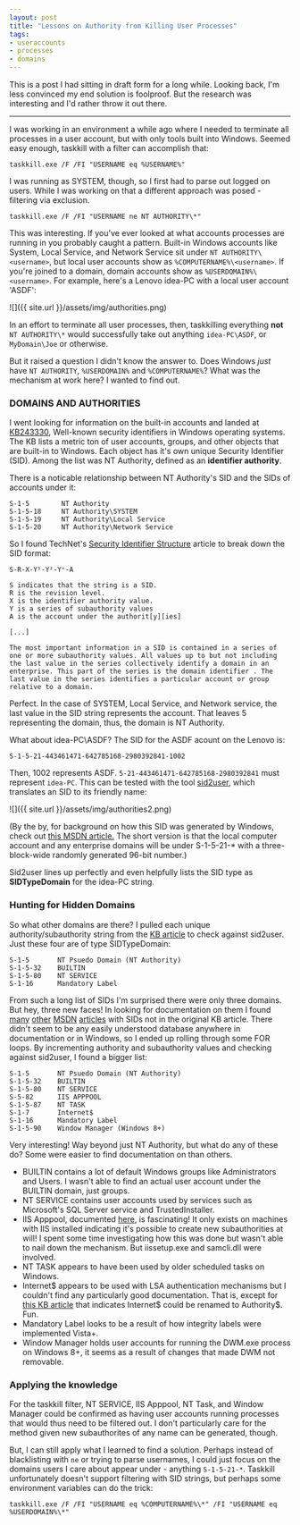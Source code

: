 ```yaml
---
layout: post
title: "Lessons on Authority from Killing User Processes"
tags:
- useraccounts
- processes
- domains
---
```



This is a post I had sitting in draft form for a long while. Looking back, I'm less convinced my end solution is foolproof. But the research was interesting and I'd rather throw it out there.

- - - -

I was working in an environment a while ago where I needed to terminate all processes in a user account, but with only tools built into Windows. Seemed easy enough, taskkill with a filter can accomplish that:

```
taskkill.exe /F /FI "USERNAME eq %USERNAME%"
```

I was running as SYSTEM, though, so I first had to parse out logged on users. While I was working on that a different approach was posed - filtering via exclusion.

```
taskkill.exe /F /FI "USERNAME ne NT AUTHORITY\*"
```

This was interesting. If you've ever looked at what accounts processes are running in you probably caught a pattern. Built-in Windows accounts like System, Local Service, and Network Service sit under `NT AUTHORITY\<username>`, but local user accounts show as `%COMPUTERNAME%\<username>`. If you're joined to a domain, domain accounts show as `%USERDOMAIN%\<username>`. For example, here's a Lenovo idea-PC with a local user account 'ASDF':

![]({{ site.url }}/assets/img/authorities.png)

In an effort to terminate all user processes, then, taskkilling everything **not** `NT AUTHORITY\*` would successfully take out anything `idea-PC\ASDF`, or `MyDomain\Joe` or otherwise.

But it raised a question I didn't know the answer to. Does Windows _just_ have `NT AUTHORITY`, `%USERDOMAIN%` and `%COMPUTERNAME%`? What was the mechanism at work here? I wanted to find out.

### DOMAINS AND AUTHORITIES

I went looking for information on the built-in accounts and landed at [KB243330](http://support.microsoft.com/kb/243330), Well-known security identifiers in Windows operating systems. The KB lists a metric ton of user accounts, groups, and other objects that are built-in to Windows. Each object has it's own unique Security Identifier (SID). Among the list was NT Authority, defined as an **identifier authority**.

There is a noticable relationship between NT Authority's SID and the SIDs of accounts under it:

```
S-1-5        NT Authority
S-1-5-18     NT Authority\SYSTEM
S-1-5-19     NT Authority\Local Service
S-1-5-20     NT Authority\Network Service
```

So I found TechNet's [Security Identifier Structure](http://technet.microsoft.com/en-us/library/cc962011.aspx) article to break down the SID format:

```
S-R-X-Y¹-Y²-Yⁿ-A

S indicates that the string is a SID.
R is the revision level.
X is the identifier authority value.
Y is a series of subauthority values
A is the account under the authorit[y][ies] 

[...]

The most important information in a SID is contained in a series of one or more subauthority values. All values up to but not including the last value in the series collectively identify a domain in an enterprise. This part of the series is the domain identifier . The last value in the series identifies a particular account or group relative to a domain.
```

Perfect. In the case of SYSTEM, Local Service, and Network service, the last value in the SID string represents the account. That leaves 5 representing the domain, thus, the domain is NT Authority.

What about idea-PC\ASDF? The SID for the ASDF acount on the Lenovo is:

```
S-1-5-21-443461471-642785168-2980392841-1002
```

Then, 1002 represents ASDF. `5-21-443461471-642785168-2980392841` must represent `idea-PC`. This can be tested with the tool [sid2user](http://evgenii.rudnyi.ru/soft/sid/), which translates an SID to its friendly name:

![]({{ site.url }}/assets/img/authorities2.png)

(By the by, for background on how this SID was generated by Windows, check out [this MSDN article.](http://msdn.microsoft.com/en-us/library/jj663149.aspx) The short version is that the local computer account and any enterprise domains will be under S-1-5-21-* with a three-block-wide randomly generated 96-bit number.)

Sid2user lines up perfectly and even helpfully lists the SID type as **SIDTypeDomain** for the idea-PC string.

### Hunting for Hidden Domains

So what other domains are there? I pulled each unique authority/subauthority string from the [KB article](http://support.microsoft.com/kb/243330) to check against sid2user. Just these four are of type SIDTypeDomain:

```
S-1-5       NT Psuedo Domain (NT Authority)
S-1-5-32    BUILTIN
S-1-5-80    NT SERVICE
S-1-16      Mandatory Label
```

From such a long list of SIDs I'm surprised there were only three domains. But hey, three new faces! In looking for documentation on them I found [many](http://msdn.microsoft.com/en-us/library/cc980032.aspx) [other](http://msdn.microsoft.com/en-us/library/windows/hardware/ff556743(v=vs.85).aspx) [MSDN](http://msdn.microsoft.com/en-us/library/windows/desktop/aa379598(v=vs.85).aspx) [articles](http://msdn.microsoft.com/en-us/library/dd302645.aspx) with SIDs not in the original KB article. There didn't seem to be any easily understood database anywhere in documentation or in Windows, so I ended up rolling through some FOR loops. By incrementing authority and subauthority values and checking against sid2user, I found a bigger list:

```
S-1-5       NT Psuedo Domain (NT Authority)
S-1-5-32    BUILTIN
S-1-5-80    NT SERVICE
S-5-82      IIS APPPOOL
S-1-5-87    NT TASK
S-1-7       Internet$
S-1-16      Mandatory Label
S-1-5-90    Window Manager (Windows 8+)
```

Very interesting! Way beyond just NT Authority, but what do any of these do? Some were easier to find documentation on than others.

* BUILTIN contains a lot of default Windows groups like Administrators and Users. I wasn't able to find an actual user account under the BUILTIN domain, just groups.
* NT SERVICE contains user accounts used by services such as Microsoft's SQL Server service and TrustedInstaller.
* IIS Apppool, documented [here](http://www.iis.net/learn/manage/configuring-security/application-pool-identities), is fascinating! It only exists on machines with IIS installed indicating it's possible to create new subauthorities at will! I spent some time investigating how this was done but wasn't able to nail down the mechanism. But iissetup.exe and samcli.dll were involved.
* NT TASK appears to have been used by older scheduled tasks on Windows.
* Internet$ appears to be used with LSA authentication mechanisms but I couldn't find any particularly good documentation. That is, except for [this KB article](http://support.microsoft.com/kb/836182) that indicates Internet$ could be renamed to Authority$. Fun.
* Mandatory Label looks to be a result of how integrity labels were implemented Vista+.
* Window Manager holds user accounts for running the DWM.exe process on Windows 8+, it seems as a result of changes that made DWM not removable.

### Applying the knowledge

For the taskkill filter, NT SERVICE, IIS Apppool, NT Task, and Window Manager could be confirmed as having user accounts running processes that would thus need to be filtered out. I don't particularly care for the method given new subauthorites of any name can be generated, though.

But, I can still apply what I learned to find a solution. Perhaps instead of blacklisting with `ne` or trying to parse usernames, I could just focus on the domains users I care about appear under - anything `S-1-5-21-*`. Taskkill unfortunately doesn't support filtering with SID strings, but perhaps some environment variables can do the trick:

```
taskkill.exe /F /FI "USERNAME eq %COMPUTERNAME%\*" /FI "USERNAME eq %USERDOMAIN%\*"
```
